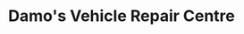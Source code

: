 ---
title: "Damo's Vehicle Repair Centre"
url: /banbury/damos-vehicle-repair-centre/
shop: car repair
---
